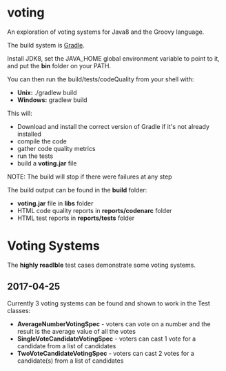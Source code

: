 # voting
An exploration of voting systems for Java8 and the Groovy language.

The build system is [Gradle](https://gradle.org/).

Install JDK8, set the JAVA_HOME global environment variable to point to it, and put the **bin** folder on your PATH.

You can then run the build/tests/codeQuality from your shell with:
* **Unix:** ./gradlew build
* **Windows:** gradlew build

This will:
* Download and install the correct version of Gradle if it's not already installed
* compile the code
* gather code quality metrics
* run the tests
* build a **voting.jar** file

NOTE: The build will stop if there were failures at any step

The build output can be found in the **build** folder:
* **voting.jar** file in **libs** folder
* HTML code quality reports in **reports/codenarc** folder
* HTML test reports in **reports/tests** folder



# Voting Systems
The **highly readlble** test cases demonstrate some voting systems.
## 2017-04-25 ##
Currently 3 voting systems can be found and shown to work in the Test classes:
* **AverageNumberVotingSpec** - voters can vote on a number and the result is the average value of all the votes
* **SingleVoteCandidateVotingSpec** - voters can cast 1 vote for a candidate from a list of candidates
* **TwoVoteCandidateVotingSpec** - voters can cast 2 votes for a candidate(s) from a list of candidates




